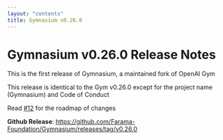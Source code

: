 ```yaml
---
layout: "contents"
title: Gymnasium v0.26.0
---
```


# Gymnasium v0.26.0 Release Notes

This is the first release of Gymnasium, a maintained fork of OpenAI Gym

This release is identical to the Gym v0.26.0 except for the project name (Gymnasium) and Code of Conduct

Read [#12](https://github.com/Farama-Foundation/Gymnasium/issues/12) for the roadmap of changes

**Github Release**: https://github.com/Farama-Foundation/Gymnasium/releases/tag/v0.26.0
